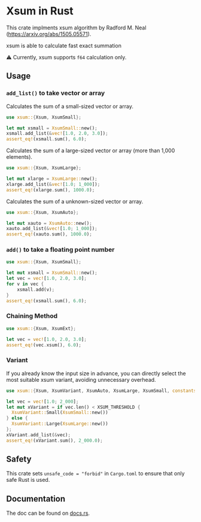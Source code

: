 # Xsum in Rust

This crate implments xsum algorithm by Radford M. Neal (https://arxiv.org/abs/1505.05571).

xsum is able to calculate fast exact summation

⚠️ Currently, xsum supports `f64` calculation only.

## Usage

### `add_list()` to take vector or array

Calculates the sum of a small-sized vector or array.

```rs
use xsum::{Xsum, XsumSmall};

let mut xsmall = XsumSmall::new();
xsmall.add_list(&vec![1.0, 2.0, 3.0]);
assert_eq!(xsmall.sum(), 6.0);
```

Calculates the sum of a large-sized vector or array (more than 1,000 elements).

```rs
use xsum::{Xsum, XsumLarge};

let mut xlarge = XsumLarge::new();
xlarge.add_list(&vec![1.0; 1_000]);
assert_eq!(xlarge.sum(), 1000.0);
```

Calculates the sum of a unknown-sized vector or array.

```rs
use xsum::{Xsum, XsumAuto};

let mut xauto = XsumAuto::new();
xauto.add_list(&vec![1.0; 1_000]);
assert_eq!(xauto.sum(), 1000.0);
```

### `add()` to take a floating point number

```rs
use xsum::{Xsum, XsumSmall};

let mut xsmall = XsumSmall::new();
let vec = vec![1.0, 2.0, 3.0];
for v in vec {
    xsmall.add(v);
}
assert_eq!(xsmall.sum(), 6.0);
```

### Chaining Method

```rs
use xsum::{Xsum, XsumExt};

let vec = vec![1.0, 2.0, 3.0];
assert_eq!(vec.xsum(), 6.0);
```

### Variant

If you already know the input size in advance, you can directly select the
most suitable xsum variant, avoiding unnecessary overhead.

```rs
use xsum::{Xsum, XsumVariant, XsumAuto, XsumLarge, XsumSmall, constants::XSUM_THRESHOLD};

let vec = vec![1.0; 2_000];
let mut xVariant = if vec.len() < XSUM_THRESHOLD {
  XsumVariant::Small(XsumSmall::new())
} else {
  XsumVariant::Large(XsumLarge::new())
};
xVariant.add_list(&vec);
assert_eq!(xVariant.sum(), 2_000.0);
```

## Safety

This crate sets `unsafe_code = "forbid"` in `Cargo.toml` to ensure that only safe Rust is used.

## Documentation

The doc can be found on [docs.rs](https://docs.rs/xsum/).
